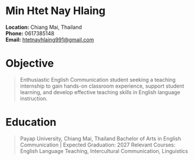 # Min Htet Nay Hlaing

**Location:** Chiang Mai, Thailand  
**Phone:** 0617385148  
**Email:** htetnayhlaing991@gmail.com  
# Objective
>Enthusiastic English Communication student seeking a teaching internship to gain hands-on classroom experience, support student learning, and develop effective teaching skills in English language instruction.
# Education
>Payap University, Chiang Mai, Thailand
Bachelor of Arts in English Communication | Expected Graduation: 2027
Relevant Courses: English Language Teaching, Intercultural Communication, Linguistics
